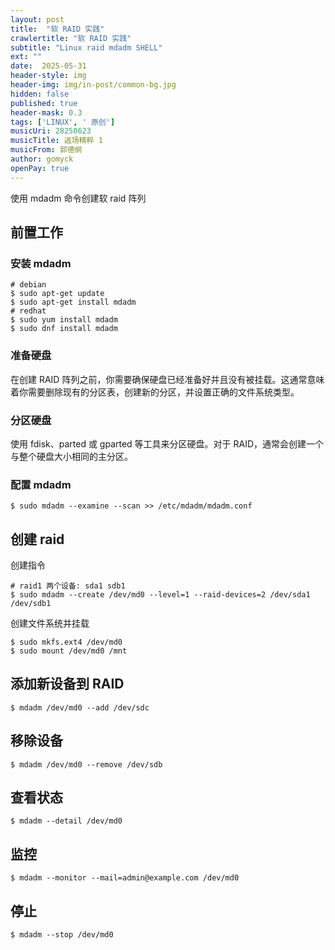 ```yaml
---
layout: post
title:  "软 RAID 实践"
crawlertitle: "软 RAID 实践"
subtitle: "Linux raid mdadm SHELL"
ext: ""
date:  2025-05-31
header-style: img
header-img: img/in-post/common-bg.jpg
hidden: false
published: true
header-mask: 0.3
tags: ['LINUX', ' 原创']
musicUri: 28258623
musicTitle: 返场精粹 1
musicFrom: 郭德纲
author: gomyck
openPay: true
---
```


使用 mdadm 命令创建软 raid 阵列

## 前置工作

### 安装 mdadm

```shell
# debian
$ sudo apt-get update
$ sudo apt-get install mdadm
# redhat
$ sudo yum install mdadm
$ sudo dnf install mdadm
```

### 准备硬盘

在创建 RAID 阵列之前，你需要确保硬盘已经准备好并且没有被挂载。这通常意味着你需要删除现有的分区表，创建新的分区，并设置正确的文件系统类型。

### 分区硬盘

使用 fdisk、parted 或 gparted 等工具来分区硬盘。对于 RAID，通常会创建一个与整个硬盘大小相同的主分区。

### 配置 mdadm

```shell
$ sudo mdadm --examine --scan >> /etc/mdadm/mdadm.conf
```

## 创建 raid

创建指令

```shell
# raid1 两个设备: sda1 sdb1
$ sudo mdadm --create /dev/md0 --level=1 --raid-devices=2 /dev/sda1 /dev/sdb1
```

创建文件系统并挂载

```shell
$ sudo mkfs.ext4 /dev/md0
$ sudo mount /dev/md0 /mnt
```

## 添加新设备到 RAID

```shell
$ mdadm /dev/md0 --add /dev/sdc
```

## 移除设备

```shell
$ mdadm /dev/md0 --remove /dev/sdb
```

## 查看状态

```shell
$ mdadm --detail /dev/md0
```

## 监控

```shell
$ mdadm --monitor --mail=admin@example.com /dev/md0
```

## 停止

```shell
$ mdadm --stop /dev/md0
```
